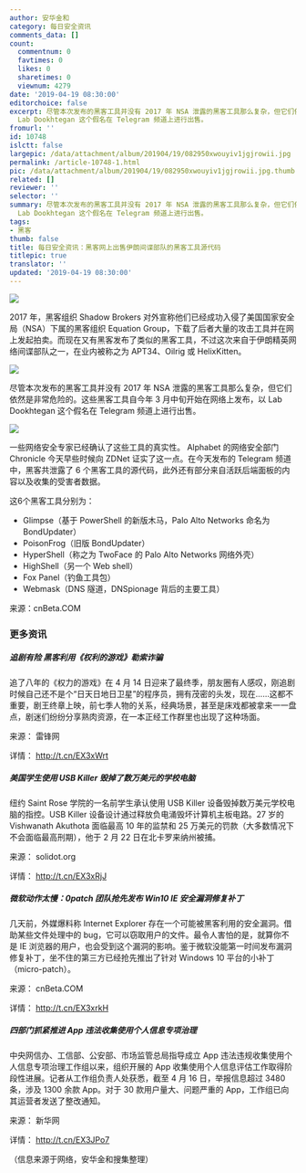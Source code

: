 ```yaml
---
author: 安华金和
category: 每日安全资讯
comments_data: []
count:
  commentnum: 0
  favtimes: 0
  likes: 0
  sharetimes: 0
  viewnum: 4279
date: '2019-04-19 08:30:00'
editorchoice: false
excerpt: 尽管本次发布的黑客工具并没有 2017 年 NSA 泄露的黑客工具那么复杂，但它们依然是非常危险的。这些黑客工具自今年 3 月中旬开始在网络上发布，以
  Lab Dookhtegan 这个假名在 Telegram 频道上进行出售。
fromurl: ''
id: 10748
islctt: false
largepic: /data/attachment/album/201904/19/082950xwouyiv1jgjrowii.jpg
permalink: /article-10748-1.html
pic: /data/attachment/album/201904/19/082950xwouyiv1jgjrowii.jpg.thumb.jpg
related: []
reviewer: ''
selector: ''
summary: 尽管本次发布的黑客工具并没有 2017 年 NSA 泄露的黑客工具那么复杂，但它们依然是非常危险的。这些黑客工具自今年 3 月中旬开始在网络上发布，以
  Lab Dookhtegan 这个假名在 Telegram 频道上进行出售。
tags:
- 黑客
thumb: false
title: 每日安全资讯：黑客网上出售伊朗间谍部队的黑客工具源代码
titlepic: true
translator: ''
updated: '2019-04-19 08:30:00'
---
```


![](/data/attachment/album/201904/19/082950xwouyiv1jgjrowii.jpg)


2017 年，黑客组织 Shadow Brokers 对外宣称他们已经成功入侵了美国国家安全局（NSA）下属的黑客组织 Equation Group，下载了后者大量的攻击工具并在网上发起拍卖。而现在又有黑客发布了类似的黑客工具，不过这次来自于伊朗精英网络间谍部队之一，在业内被称之为 APT34、Oilrig 或 HelixKitten。


[![](/data/attachment/album/201904/19/083005cd5zppmpsydtzqoy.jpg)](https://static.cnbetacdn.com/article/2019/0418/aea4a764b5c6bd8.jpg)


尽管本次发布的黑客工具并没有 2017 年 NSA 泄露的黑客工具那么复杂，但它们依然是非常危险的。这些黑客工具自今年 3 月中旬开始在网络上发布，以 Lab Dookhtegan 这个假名在 Telegram 频道上进行出售。


[![](/data/attachment/album/201904/19/083005x33sffetilvm3okz.jpg)](https://static.cnbetacdn.com/article/2019/0418/c136b1dbe6c1db7.jpg)


一些网络安全专家已经确认了这些工具的真实性。 Alphabet 的网络安全部门 Chronicle 今天早些时候向 ZDNet 证实了这一点。在今天发布的 Telegram 频道中，黑客共泄露了 6 个黑客工具的源代码，此外还有部分来自活跃后端面板的内容以及收集的受害者数据。


这6个黑客工具分别为：


* Glimpse（基于 PowerShell 的新版木马，Palo Alto Networks 命名为 BondUpdater）
* PoisonFrog（旧版 BondUpdater）
* HyperShell（称之为 TwoFace 的 Palo Alto Networks 网络外壳）
* HighShell（另一个 Web shell）
* Fox Panel（钓鱼工具包）
* Webmask（DNS 隧道，DNSpionage 背后的主要工具）


来源：cnBeta.COM


### 更多资讯


##### 追剧有险 黑客利用《权利的游戏》勒索诈骗


追了八年的《权力的游戏》在 4 月 14 日迎来了最终季，朋友圈有人感叹，刚追剧时候自己还不是个“日天日地日卫星”的程序员，拥有茂密的头发，现在……这都不重要，剧王终章上映，前七季人物的关系，经典场景，甚至是床戏都被拿来一一盘点，剧迷们纷纷分享熟肉资源，在一本正经工作群里也出现了这种场面。


来源： 雷锋网


详情： <http://t.cn/EX3xWrt> 


##### 美国学生使用 USB Killer 毁掉了数万美元的学校电脑


纽约 Saint Rose 学院的一名前学生承认使用 USB Killer 设备毁掉数万美元学校电脑的指控。USB Killer 设备设计通过释放负电涌毁坏计算机主板电路。27 岁的 Vishwanath Akuthota 面临最高 10 年的监禁和 25 万美元的罚款（大多数情况下不会面临最高刑期），他于 2 月 22 日在北卡罗来纳州被捕。


来源： solidot.org


详情： <http://t.cn/EX3xRjJ> 


##### 微软动作太慢：0patch 团队抢先发布 Win10 IE 安全漏洞修复补丁


几天前，外媒爆料称 Internet Explorer 存在一个可能被黑客利用的安全漏洞。借助某些文件处理中的 bug，它可以窃取用户的文件。最令人害怕的是，就算你不是 IE 浏览器的用户，也会受到这个漏洞的影响。鉴于微软没能第一时间发布漏洞修复补丁，坐不住的第三方已经抢先推出了针对 Windows 10 平台的小补丁（micro-patch）。


来源： cnBeta.COM


详情： <http://t.cn/EX3xrkH> 


##### 四部门抓紧推进 App 违法收集使用个人信息专项治理


中央网信办、工信部、公安部、市场监管总局指导成立 App 违法违规收集使用个人信息专项治理工作组以来，组织开展的 App 收集使用个人信息评估工作取得阶段性进展。记者从工作组负责人处获悉，截至 4 月 16 日，举报信息超过 3480 条，涉及 1300 余款 App。对于 30 款用户量大、问题严重的 App，工作组已向其运营者发送了整改通知。


来源： 新华网


详情： <http://t.cn/EX3JPo7> 


（信息来源于网络，安华金和搜集整理）